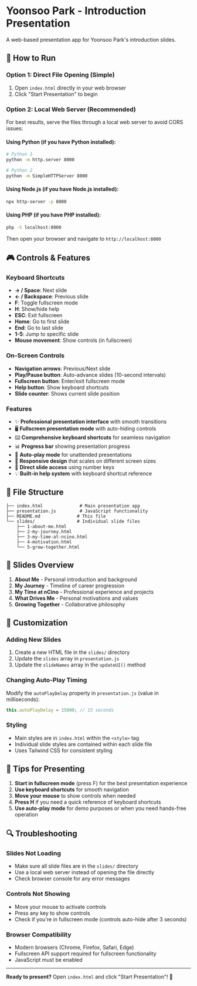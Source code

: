 # Yoonsoo Park - Introduction Presentation

A web-based presentation app for Yoonsoo Park's introduction slides.

## 🚀 How to Run

### Option 1: Direct File Opening (Simple)

1. Open `index.html` directly in your web browser
2. Click "Start Presentation" to begin

### Option 2: Local Web Server (Recommended)

For best results, serve the files through a local web server to avoid CORS issues:

#### Using Python (if you have Python installed):

```bash
# Python 3
python -m http.server 8000

# Python 2
python -m SimpleHTTPServer 8000
```

#### Using Node.js (if you have Node.js installed):

```bash
npx http-server -p 8000
```

#### Using PHP (if you have PHP installed):

```bash
php -S localhost:8000
```

Then open your browser and navigate to `http://localhost:8000`

## 🎮 Controls & Features

### Keyboard Shortcuts

- **→ / Space**: Next slide
- **← / Backspace**: Previous slide
- **F**: Toggle fullscreen mode
- **H**: Show/hide help
- **ESC**: Exit fullscreen
- **Home**: Go to first slide
- **End**: Go to last slide
- **1-5**: Jump to specific slide
- **Mouse movement**: Show controls (in fullscreen)

### On-Screen Controls

- **Navigation arrows**: Previous/Next slide
- **Play/Pause button**: Auto-advance slides (10-second intervals)
- **Fullscreen button**: Enter/exit fullscreen mode
- **Help button**: Show keyboard shortcuts
- **Slide counter**: Shows current slide position

### Features

- ✨ **Professional presentation interface** with smooth transitions
- 🖥️ **Fullscreen presentation mode** with auto-hiding controls
- ⌨️ **Comprehensive keyboard shortcuts** for seamless navigation
- 📊 **Progress bar** showing presentation progress
- 🔄 **Auto-play mode** for unattended presentations
- 📱 **Responsive design** that scales on different screen sizes
- 🎯 **Direct slide access** using number keys
- 💡 **Built-in help system** with keyboard shortcut reference

## 📁 File Structure

```
├── index.html              # Main presentation app
├── presentation.js         # JavaScript functionality
├── README.md              # This file
└── slides/                # Individual slide files
    ├── 1-about-me.html
    ├── 2-my-journey.html
    ├── 3-my-time-at-ncino.html
    ├── 4-motivation.html
    └── 5-grow-together.html
```

## 🎨 Slides Overview

1. **About Me** - Personal introduction and background
2. **My Journey** - Timeline of career progression
3. **My Time at nCino** - Professional experience and projects
4. **What Drives Me** - Personal motivations and values
5. **Growing Together** - Collaborative philosophy

## 🔧 Customization

### Adding New Slides

1. Create a new HTML file in the `slides/` directory
2. Update the `slides` array in `presentation.js`
3. Update the `slideNames` array in the `updateUI()` method

### Changing Auto-Play Timing

Modify the `autoPlayDelay` property in `presentation.js` (value in milliseconds):

```javascript
this.autoPlayDelay = 15000; // 15 seconds
```

### Styling

- Main styles are in `index.html` within the `<style>` tag
- Individual slide styles are contained within each slide file
- Uses Tailwind CSS for consistent styling

## 🌟 Tips for Presenting

1. **Start in fullscreen mode** (press F) for the best presentation experience
2. **Use keyboard shortcuts** for smooth navigation
3. **Move your mouse** to show controls when needed
4. **Press H** if you need a quick reference of keyboard shortcuts
5. **Use auto-play mode** for demo purposes or when you need hands-free operation

## 🔍 Troubleshooting

### Slides Not Loading

- Make sure all slide files are in the `slides/` directory
- Use a local web server instead of opening the file directly
- Check browser console for any error messages

### Controls Not Showing

- Move your mouse to activate controls
- Press any key to show controls
- Check if you're in fullscreen mode (controls auto-hide after 3 seconds)

### Browser Compatibility

- Modern browsers (Chrome, Firefox, Safari, Edge)
- Fullscreen API support required for fullscreen functionality
- JavaScript must be enabled

---

**Ready to present?** Open `index.html` and click "Start Presentation"! 🎉
